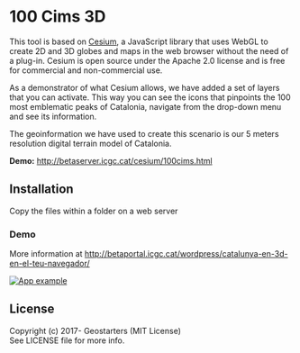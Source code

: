 # 100 Cims 3D

This tool is based on [Cesium](https://cesiumjs.org/index.html), a JavaScript library that uses WebGL to create 2D and 3D globes and maps in the web browser without the need of a plug-in. Cesium is open source under the Apache 2.0 license and is free for commercial and non-commercial use.

As a demonstrator of what Cesium allows, we have added a set of layers that you can activate. This way you can see the icons that pinpoints the 100 most emblematic peaks of Catalonia, navigate from the drop-down menu and see its information.

The geoinformation we have used to create this scenario is our 5 meters resolution digital terrain model of Catalonia.

**Demo:** http://betaserver.icgc.cat/cesium/100cims.html

## Installation
Copy the files within a folder on a web server

### Demo

More information at http://betaportal.icgc.cat/wordpress/catalunya-en-3d-en-el-teu-navegador/

[![App example](http://betaportal.icgc.cat/wordpress/wp-content/uploads/2015/01/100cims1.png)](http://betaserver.icgc.cat/cesium/100cims.html)

## License

Copyright (c) 2017- Geostarters (MIT License)  
See LICENSE file for more info.